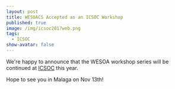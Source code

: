 ```yaml
---
layout: post
title: WESOACS Accepted as an ICSOC Workshop
published: true
image: /img/icsoc2017web.png
tags:
  - ICSOC
show-avatar: false
---
```


We're happy to announce that the WESOA workshop series will be continued at [ICSOC](http://www.icsoc.org) this year.

Hope to see you in Malaga on Nov 13th!
